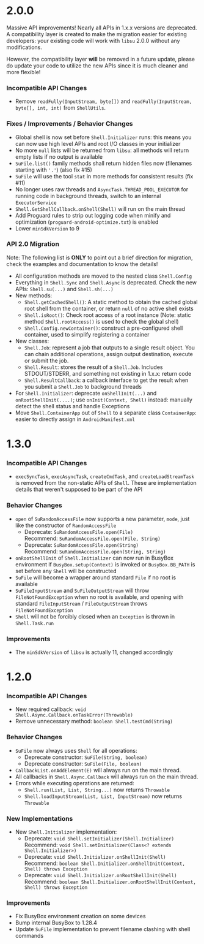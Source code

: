 # 2.0.0

Massive API improvements! Nearly all APIs in 1.x.x versions are deprecated. A compatibility layer is created to make the migration easier for existing developers: your existing code will work with `libsu` 2.0.0 without any modifications.

However, the compatibility layer **will** be removed in a future update, please do update your code to utilize the new APIs since it is much cleaner and more flexible!

### Incompatible API Changes
- Remove `readFully(InputStream, byte[])` and `readFully(InputStream, byte[], int, int)` from `ShellUtils`.

### Fixes / Improvements / Behavior Changes
- Global shell is now set before `Shell.Initializer` runs: this means you can now use high level APIs and root I/O classes in your initializer
- No more `null` lists will be returned from `libsu`: all methods will return empty lists if no output is available
- `SuFile.list()` family methods shall return hidden files now (filenames starting with `'.'`) (also fix #15)
- `SuFile` will use the tool `stat` in more methods for consistent results (fix #11)
- No longer uses raw threads and `AsyncTask.THREAD_POOL_EXECUTOR` for running code in background threads, switch to an internal `ExecutorService`
- `Shell.GetShellCallback.onShell(Shell)` will run on the main thread
- Add Proguard rules to strip out logging code when minify and optimization (`proguard-android-optimize.txt`) is enabled
- Lower `minSdkVersion` to 9

### API 2.0 Migration
Note: The following list is **ONLY** to point out a brief direction for migration, check the examples and documentation to know the details!

- All configuration methods are moved to the nested class `Shell.Config`
- Everything in `Shell.Sync` and `Shell.Async` is deprecated. Check the new APIs: `Shell.su(...)` and `Shell.sh(...)`
- New methods:
  - `Shell.getCachedShell()`: A static method to obtain the cached global root shell from the container, or return `null` of no active shell exists
  - `Shell.isRoot()`: Check root access of a root instance (Note: static method `Shell.rootAccess()` is used to check the global shell)
  - `Shell.Config.newContainer()`: construct a pre-configured shell container, used to simplify registering a container
- New classes:
  - `Shell.Job`: represent a job that outputs to a single result object. You can chain additional operations, assign output destination, execute or submit the job.
  - `Shell.Result`: stores the result of a `Shell.Job`. Includes STDOUT/STDERR, and something not existing in 1.x.x: return code
  - `Shell.ResultCallback`: a callback interface to get the result when you submit a `Shell.Job` to background threads
- For `Shell.Initializer`: deprecate `onShellInit(...)` and `onRootShellInit(....)`; use `onInit(Context, Shell)` instead: manually detect the shell status and handle Exceptions
- Move `Shell.ContainerApp` out of `Shell` to a separate class `ContainerApp`: easier to directly assign in `AndroidManifest.xml`

# 1.3.0

### Incompatible API Changes
- `execSyncTask`, `execAsyncTask`, `createCmdTask`, and `createLoadStreamTask` is removed from the non-static APIs of `Shell`. These are implementation details that weren't supposed to be part of the API


### Behavior Changes
- `open` of `SuRandomAccessFile` now supports a new parameter, `mode`, just like the constructor of `RandomAccessFile`
  - Deprecate: `SuRandomAccessFile.open(File)`  
    Recommend: `SuRandomAccessFile.open(File, String)`
  - Deprecate: `SuRandomAccessFile.open(String)`  
    Recommend: `SuRandomAccessFile.open(String, String)`
- `onRootShellInit` of `Shell.Initializer` can now run in BusyBox environment if `BusyBox.setup(Context)` is invoked or `BusyBox.BB_PATH` is set before any `Shell` will be constructed
- `SuFile` will become a wrapper around standard `File` if no root is available
- `SuFileInputStream` and `SuFileOutputStream` will throw `FileNotFoundException` when no root is available, and opening with standard `FileInputStream` / `FileOutputStream` throws `FileNotFoundException`
- `Shell` will not be forcibly closed when an `Exception` is thrown in `Shell.Task.run`

### Improvements
- The `minSdkVersion` of `libsu` is actually 11, changed accordingly

# 1.2.0

### Incompatible API Changes
- New required callback: `void Shell.Async.Callback.onTaskError(Throwable)`
- Remove unnecessary method: `boolean Shell.testCmd(String)`

### Behavior Changes
- `SuFile` now always uses `Shell` for all operations:
  - Deprecate constructor: `SuFile(String, boolean)`
  - Deprecate constructor: `SuFile(File, boolean)`
- `CallbackList.onAddElement(E)` will always run on the main thread.
- All callbacks in `Shell.Async.Callback` will always run on the main thread.
- Errors while executing operations are returned:
  - `Shell.run(List, List, String...)` now returns `Throwable`
  - `Shell.loadInputStream(List, List, InputStream)` now returns `Throwable`

### New Implementations
- New `Shell.Initializer` implementation:
  - Deprecate: `void Shell.setInitializer(Shell.Initializer)`  
    Recommend: `void Shell.setInitializer(Class<? extends Shell.Initializer>)`
  - Deprecate: `void Shell.Initializer.onShellInit(Shell)`  
    Recommend: `boolean Shell.Initializer.onShellInit(Context, Shell) throws Exception`
  - Deprecate: `void Shell.Initializer.onRootShellInit(Shell)`  
    Recommend: `boolean Shell.Initializer.onRootShellInit(Context, Shell) throws Exception`

### Improvements
- Fix BusyBox environment creation on some devices 
- Bump internal BusyBox to 1.28.4
- Update `SuFile` implementation to prevent filename clashing with shell commands

